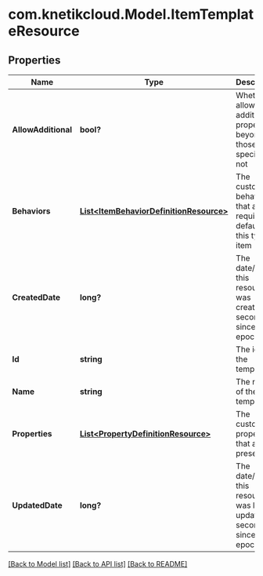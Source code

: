 # com.knetikcloud.Model.ItemTemplateResource
## Properties

Name | Type | Description | Notes
------------ | ------------- | ------------- | -------------
**AllowAdditional** | **bool?** | Whether to allow additional properties beyond those specified or not | [optional] 
**Behaviors** | [**List&lt;ItemBehaviorDefinitionResource&gt;**](ItemBehaviorDefinitionResource.md) | The customized behaviors that are required or default for this type of item | [optional] 
**CreatedDate** | **long?** | The date/time this resource was created in seconds since unix epoch | [optional] 
**Id** | **string** | The id of the template | [optional] 
**Name** | **string** | The name of the template | 
**Properties** | [**List&lt;PropertyDefinitionResource&gt;**](PropertyDefinitionResource.md) | The customized properties that are present | [optional] 
**UpdatedDate** | **long?** | The date/time this resource was last updated in seconds since unix epoch | [optional] 

[[Back to Model list]](../README.md#documentation-for-models) [[Back to API list]](../README.md#documentation-for-api-endpoints) [[Back to README]](../README.md)

